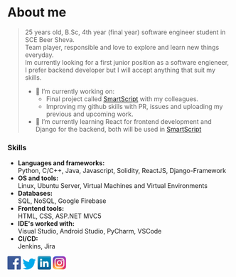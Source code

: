 # About me
> 25 years old, B.Sc, 4th year (final year) software engineer student in SCE Beer Sheva.  
> Team player, responsible and love to explore and learn new things everyday.  
> Im currently looking for a first junior position as a software engieneer, I prefer backend developer but I will accept anything that suit my skills.  
>- 🔭 I’m currently working on:
>   * Final project called [SmartScript] with my colleagues.
>   * Improving my github skills with PR, issues and uploading my previous and upcoming work.
>- 🌱 I’m currently learning React for frontend development and Django for the backend, both will be used in [SmartScript]

### Skills

- **Languages and frameworks:**  
Python, C/C++, Java, Javascript, Solidity, ReactJS, Django-Framework  
- **OS and tools:**  
Linux, Ubuntu Server, Virtual Machines and Virtual Environments  
- **Databases:**  
SQL, NoSQL, Google Firebase  
- **Frontend tools:**  
HTML, CSS, ASP.NET MVC5  
- **IDE's worked with:**  
Visual Studio, Android Studio, PyCharm, VSCode  
- **CI/CD:**  
Jenkins, Jira  

[<img align="start" width="30px" margin="5px" src="https://github.com/AvielCo/AvielCo/blob/main/Icons/facebook.png?raw=true" />][facebook] 
[<img align="start" width="30px" margin="5px" src="https://github.com/AvielCo/AvielCo/blob/main/Icons/twitter.png?raw=true" />][twitter] 
[<img align="start" width="30px" margin="5px" src="https://github.com/AvielCo/AvielCo/blob/main/Icons/linkedin.png?raw=true" />][linkedin] 
[<img align="start" width="30px" margin="5px" src="https://github.com/AvielCo/AvielCo/blob/main/Icons/instagram.png?raw=true" />][instagram] 


[SmartScript]: https://github.com/AvielCo/SmartScript
[facebook]: https://facebook.com/AvielCohenXD
[twitter]: https://twitter.com/AvielCohen
[instagram]: https://instagram.com/aviel133
[linkedin]: https://linkedin.com/in/aviel-cohen-a5840216b/
